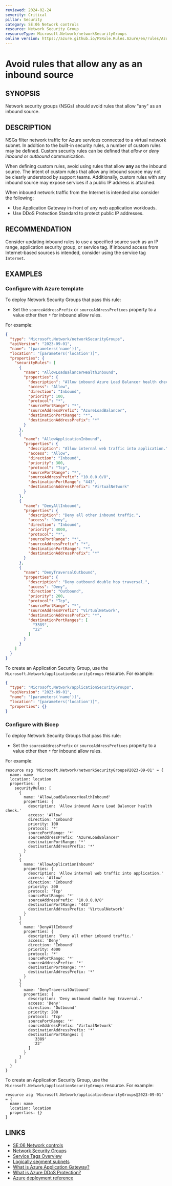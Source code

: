 ```yaml
---
reviewed: 2024-02-24
severity: Critical
pillar: Security
category: SE:06 Network controls
resource: Network Security Group
resourceType: Microsoft.Network/networkSecurityGroups
online version: https://azure.github.io/PSRule.Rules.Azure/en/rules/Azure.NSG.AnyInboundSource/
---
```


# Avoid rules that allow any as an inbound source

## SYNOPSIS

Network security groups (NSGs) should avoid rules that allow "any" as an inbound source.

## DESCRIPTION

NSGs filter network traffic for Azure services connected to a virtual network subnet.
In addition to the built-in security rules, a number of custom rules may be defined.
Custom security rules can be defined that _allow_ or _deny_ _inbound_ or _outbound_ communication.

When defining custom rules, avoid using rules that allow **any** as the inbound source.
The intent of custom rules that allow any inbound source may not be clearly understood by support teams.
Additionally, custom rules with any inbound source may expose services if a public IP address is attached.

When inbound network traffic from the Internet is intended also consider the following:

- Use Application Gateway in-front of any web application workloads.
- Use DDoS Protection Standard to protect public IP addresses.

## RECOMMENDATION

Consider updating inbound rules to use a specified source such as an IP range, application security group, or service tag.
If inbound access from Internet-based sources is intended, consider using the service tag `Internet`.

## EXAMPLES

### Configure with Azure template

To deploy Network Security Groups that pass this rule:

- Set the `sourceAddressPrefix` or `sourceAddressPrefixes` property to a value other then `*` for inbound allow rules.

For example:

```json
{
  "type": "Microsoft.Network/networkSecurityGroups",
  "apiVersion": "2023-09-01",
  "name": "[parameters('name')]",
  "location": "[parameters('location')]",
  "properties": {
    "securityRules": [
      {
        "name": "AllowLoadBalancerHealthInbound",
        "properties": {
          "description": "Allow inbound Azure Load Balancer health check.",
          "access": "Allow",
          "direction": "Inbound",
          "priority": 100,
          "protocol": "*",
          "sourcePortRange": "*",
          "sourceAddressPrefix": "AzureLoadBalancer",
          "destinationPortRange": "*",
          "destinationAddressPrefix": "*"
        }
      },
      {
        "name": "AllowApplicationInbound",
        "properties": {
          "description": "Allow internal web traffic into application.",
          "access": "Allow",
          "direction": "Inbound",
          "priority": 300,
          "protocol": "Tcp",
          "sourcePortRange": "*",
          "sourceAddressPrefix": "10.0.0.0/8",
          "destinationPortRange": "443",
          "destinationAddressPrefix": "VirtualNetwork"
        }
      },
      {
        "name": "DenyAllInbound",
        "properties": {
          "description": "Deny all other inbound traffic.",
          "access": "Deny",
          "direction": "Inbound",
          "priority": 4000,
          "protocol": "*",
          "sourcePortRange": "*",
          "sourceAddressPrefix": "*",
          "destinationPortRange": "*",
          "destinationAddressPrefix": "*"
        }
      },
      {
        "name": "DenyTraversalOutbound",
        "properties": {
          "description": "Deny outbound double hop traversal.",
          "access": "Deny",
          "direction": "Outbound",
          "priority": 200,
          "protocol": "Tcp",
          "sourcePortRange": "*",
          "sourceAddressPrefix": "VirtualNetwork",
          "destinationAddressPrefix": "*",
          "destinationPortRanges": [
            "3389",
            "22"
          ]
        }
      }
    ]
  }
}
```

To create an Application Security Group, use the `Microsoft.Network/applicationSecurityGroups` resource.
For example:

```json
{
  "type": "Microsoft.Network/applicationSecurityGroups",
  "apiVersion": "2023-09-01",
  "name": "[parameters('name')]",
  "location": "[parameters('location')]",
  "properties": {}
}
```

### Configure with Bicep

To deploy Network Security Groups that pass this rule:

- Set the `sourceAddressPrefix` or `sourceAddressPrefixes` property to a value other then `*` for inbound allow rules.

For example:

```bicep
resource nsg 'Microsoft.Network/networkSecurityGroups@2023-09-01' = {
  name: name
  location: location
  properties: {
    securityRules: [
      {
        name: 'AllowLoadBalancerHealthInbound'
        properties: {
          description: 'Allow inbound Azure Load Balancer health check.'
          access: 'Allow'
          direction: 'Inbound'
          priority: 100
          protocol: '*'
          sourcePortRange: '*'
          sourceAddressPrefix: 'AzureLoadBalancer'
          destinationPortRange: '*'
          destinationAddressPrefix: '*'
        }
      }
      {
        name: 'AllowApplicationInbound'
        properties: {
          description: 'Allow internal web traffic into application.'
          access: 'Allow'
          direction: 'Inbound'
          priority: 300
          protocol: 'Tcp'
          sourcePortRange: '*'
          sourceAddressPrefix: '10.0.0.0/8'
          destinationPortRange: '443'
          destinationAddressPrefix: 'VirtualNetwork'
        }
      }
      {
        name: 'DenyAllInbound'
        properties: {
          description: 'Deny all other inbound traffic.'
          access: 'Deny'
          direction: 'Inbound'
          priority: 4000
          protocol: '*'
          sourcePortRange: '*'
          sourceAddressPrefix: '*'
          destinationPortRange: '*'
          destinationAddressPrefix: '*'
        }
      }
      {
        name: 'DenyTraversalOutbound'
        properties: {
          description: 'Deny outbound double hop traversal.'
          access: 'Deny'
          direction: 'Outbound'
          priority: 200
          protocol: 'Tcp'
          sourcePortRange: '*'
          sourceAddressPrefix: 'VirtualNetwork'
          destinationAddressPrefix: '*'
          destinationPortRanges: [
            '3389'
            '22'
          ]
        }
      }
    ]
  }
}
```

To create an Application Security Group, use the `Microsoft.Network/applicationSecurityGroups` resource.
For example:

```bicep
resource asg 'Microsoft.Network/applicationSecurityGroups@2023-09-01' = {
  name: name
  location: location
  properties: {}
}
```

## LINKS

- [SE:06 Network controls](https://learn.microsoft.com/azure/well-architected/security/networking)
- [Network Security Groups](https://learn.microsoft.com/azure/virtual-network/network-security-groups-overview)
- [Service Tags Overview](https://learn.microsoft.com/azure/virtual-network/service-tags-overview)
- [Logically segment subnets](https://learn.microsoft.com/azure/security/fundamentals/network-best-practices#logically-segment-subnets)
- [What is Azure Application Gateway?](https://learn.microsoft.com/azure/application-gateway/overview)
- [What is Azure DDoS Protection?](https://learn.microsoft.com/azure/ddos-protection/ddos-protection-overview)
- [Azure deployment reference](https://learn.microsoft.com/azure/templates/microsoft.network/networksecuritygroups/securityrules)

